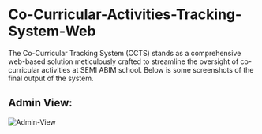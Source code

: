 # Co-Curricular-Activities-Tracking-System-Web
The Co-Curricular Tracking System (CCTS) stands as a comprehensive web-based solution meticulously crafted to streamline the oversight of co-curricular activities at SEMI ABIM school. Below is some screenshots of the final output of the system.
## Admin View:
![Admin-View](https://github.com/Loai-AL-Sabahi/Co-Curricular-Activities-Tracking-System-Web/assets/94771355/df1f67c5-e617-43f9-b635-0b9a7eb1fe3f)


